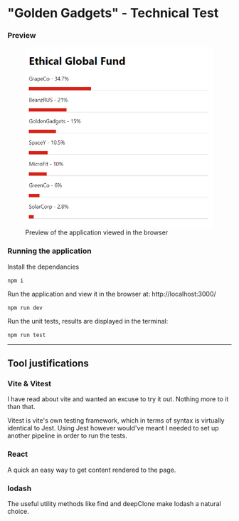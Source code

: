 # "Golden Gadgets" - Technical Test

### Preview

<figure>
<img src="./screenshot.PNG" width="500">
<figcaption>Preview of the application viewed in the browser</figcaption>
</figure>

### Running the application

Install the dependancies
```
npm i
```
Run the application and view it in the browser at: http://localhost:3000/
```
npm run dev
```
Run the unit tests, results are displayed in the terminal:
```
npm run test
```

-----

## Tool justifications

### Vite & Vitest
I have read about vite and wanted an excuse to try it out. Nothing more to it than that.

Vitest is vite's own testing framework, which in terms of syntax is virtually identical to Jest. Using Jest however would've meant I needed to set up another pipeline in order to run the tests.

### React
A quick an easy way to get content rendered to the page.

### lodash
The useful utility methods like find and deepClone make lodash a natural choice.
